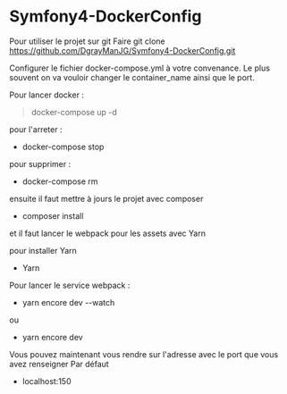 # Symfony4-DockerConfig

Pour utiliser le projet sur git 
Faire git clone https://github.com/DgrayManJG/Symfony4-DockerConfig.git

Configurer le fichier docker-compose.yml à votre convenance.
Le plus souvent on va vouloir changer le container_name ainsi que le port.

Pour lancer docker :
> docker-compose up -d

pour l'arreter : 
- docker-compose stop

pour supprimer : 
- docker-compose rm

ensuite il faut mettre à jours le projet avec composer
- composer install

et il faut lancer le webpack pour les assets avec Yarn

pour installer Yarn
- Yarn

Pour lancer le service webpack :
- yarn encore dev --watch

ou 
- yarn encore dev

Vous pouvez maintenant vous rendre sur l'adresse avec le port que vous avez renseigner
Par défaut 
- localhost:150
